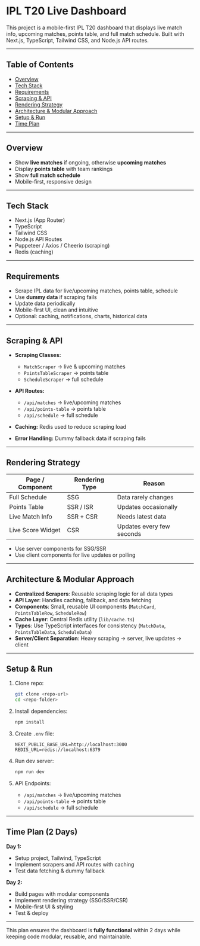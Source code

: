 # IPL T20 Live Dashboard

This project is a mobile-first IPL T20 dashboard that displays live match info, upcoming matches, points table, and full match schedule. Built with Next.js, TypeScript, Tailwind CSS, and Node.js API routes.

---

## Table of Contents

* [Overview](#overview)
* [Tech Stack](#tech-stack)
* [Requirements](#requirements)
* [Scraping & API](#scraping--api)
* [Rendering Strategy](#rendering-strategy)
* [Architecture & Modular Approach](#architecture--modular-approach)
* [Setup & Run](#setup--run)
* [Time Plan](#time-plan)

---

## Overview

* Show **live matches** if ongoing, otherwise **upcoming matches**
* Display **points table** with team rankings
* Show **full match schedule**
* Mobile-first, responsive design

---

## Tech Stack

* Next.js (App Router)
* TypeScript
* Tailwind CSS
* Node.js API Routes
* Puppeteer / Axios / Cheerio (scraping)
* Redis (caching)

---

## Requirements

* Scrape IPL data for live/upcoming matches, points table, schedule
* Use **dummy data** if scraping fails
* Update data periodically
* Mobile-first UI, clean and intuitive
* Optional: caching, notifications, charts, historical data

---

## Scraping & API

* **Scraping Classes:**

  * `MatchScraper` → live & upcoming matches
  * `PointsTableScraper` → points table
  * `ScheduleScraper` → full schedule

* **API Routes:**

  * `/api/matches` → live/upcoming matches
  * `/api/points-table` → points table
  * `/api/schedule` → full schedule

* **Caching:** Redis used to reduce scraping load

* **Error Handling:** Dummy fallback data if scraping fails

---

## Rendering Strategy

| Page / Component  | Rendering Type | Reason                    |
| ----------------- | -------------- | ------------------------- |
| Full Schedule     | SSG            | Data rarely changes       |
| Points Table      | SSR / ISR      | Updates occasionally      |
| Live Match Info   | SSR + CSR      | Needs latest data         |
| Live Score Widget | CSR            | Updates every few seconds |

* Use server components for SSG/SSR
* Use client components for live updates or polling

---

## Architecture & Modular Approach

* **Centralized Scrapers**: Reusable scraping logic for all data types
* **API Layer**: Handles caching, fallback, and data fetching
* **Components**: Small, reusable UI components (`MatchCard`, `PointsTableRow`, `ScheduleRow`)
* **Cache Layer**: Central Redis utility (`lib/cache.ts`)
* **Types**: Use TypeScript interfaces for consistency (`MatchData`, `PointsTableData`, `ScheduleData`)
* **Server/Client Separation**: Heavy scraping → server, live updates → client

---

## Setup & Run

1. Clone repo:

   ```bash
   git clone <repo-url>
   cd <repo-folder>
   ```
2. Install dependencies:

   ```bash
   npm install
   ```
3. Create `.env` file:

   ```
   NEXT_PUBLIC_BASE_URL=http://localhost:3000
   REDIS_URL=redis://localhost:6379
   ```
4. Run dev server:

   ```bash
   npm run dev
   ```
5. API Endpoints:

   * `/api/matches` → live/upcoming matches
   * `/api/points-table` → points table
   * `/api/schedule` → full schedule

---

## Time Plan (2 Days)

**Day 1:**

* Setup project, Tailwind, TypeScript
* Implement scrapers and API routes with caching
* Test data fetching & dummy fallback

**Day 2:**

* Build pages with modular components
* Implement rendering strategy (SSG/SSR/CSR)
* Mobile-first UI & styling
* Test & deploy

---

This plan ensures the dashboard is **fully functional** within 2 days while keeping code modular, reusable, and maintainable.
